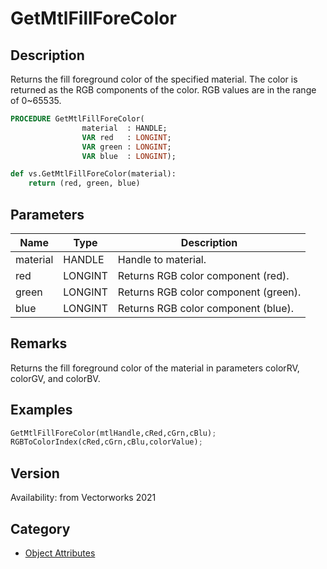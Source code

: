 # GetMtlFillForeColor

## Description
Returns the fill foreground color of the specified material. The color is returned as the RGB components of the color. RGB values are in the range of 0~65535.

```pascal
PROCEDURE GetMtlFillForeColor(
				material  : HANDLE;
				VAR red   : LONGINT;
				VAR green : LONGINT;
				VAR blue  : LONGINT);
```

```python
def vs.GetMtlFillForeColor(material):
    return (red, green, blue)
```

## Parameters
|Name|Type|Description|
|---|---|---|
|material|HANDLE|Handle to material.|
|red|LONGINT|Returns RGB color component (red).|
|green|LONGINT|Returns RGB color component (green).|
|blue|LONGINT|Returns RGB color component (blue).|

## Remarks
Returns the fill foreground color of the material in parameters colorRV, colorGV, and colorBV.

## Examples
```python
GetMtlFillForeColor(mtlHandle,cRed,cGrn,cBlu);
RGBToColorIndex(cRed,cGrn,cBlu,colorValue);
```

## Version
Availability: from Vectorworks 2021

## Category
* [Object Attributes](../Categories/Object%20Attributes.md)
